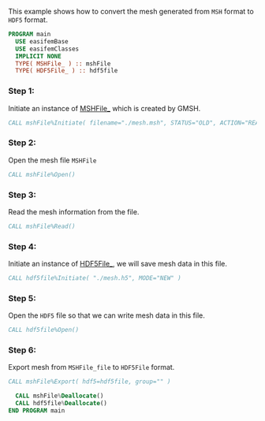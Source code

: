 This example shows how to convert the mesh generated from `MSH` format to `HDF5` format.

```fortran
PROGRAM main
  USE easifemBase
  USE easifemClasses
  IMPLICIT NONE
  TYPE( MSHFile_ ) :: mshFile
  TYPE( HDF5File_ ) :: hdf5file
```

### Step 1:

Initiate an instance of [MSHFile_](/docs-api/MSHFile) which is created by GMSH.

```fortran
CALL mshFile%Initiate( filename="./mesh.msh", STATUS="OLD", ACTION="READ" )
```

### Step 2:

Open the mesh file `MSHFile`

```fortran
CALL mshFile%Open()
```

### Step 3:

Read the mesh information from the file.

```fortran
CALL mshFile%Read()
```

### Step 4:

Initiate an instance of [HDF5File_](/docs-api/HDF5File), we will save mesh data in this file.

```fortran
CALL hdf5file%Initiate( "./mesh.h5", MODE="NEW" )
```

### Step 5:

Open the `HDF5` file so that we can write mesh data in this file.

```fortran
CALL hdf5file%Open()
```

### Step 6:

Export mesh from `MSHFile_file` to `HDF5File` format.

```fortran
CALL mshFile%Export( hdf5=hdf5file, group="" )
```

```fortran
  CALL mshFile%Deallocate()
  CALL hdf5file%Deallocate()
END PROGRAM main
```
